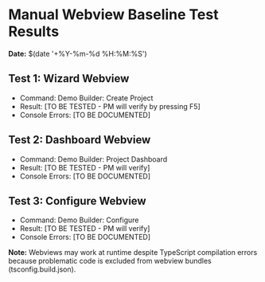 # Manual Webview Baseline Test Results

**Date:** $(date '+%Y-%m-%d %H:%M:%S')

## Test 1: Wizard Webview
- Command: Demo Builder: Create Project
- Result: [TO BE TESTED - PM will verify by pressing F5]
- Console Errors: [TO BE DOCUMENTED]

## Test 2: Dashboard Webview
- Command: Demo Builder: Project Dashboard  
- Result: [TO BE TESTED - PM will verify]
- Console Errors: [TO BE DOCUMENTED]

## Test 3: Configure Webview
- Command: Demo Builder: Configure
- Result: [TO BE TESTED - PM will verify]
- Console Errors: [TO BE DOCUMENTED]

**Note:** Webviews may work at runtime despite TypeScript compilation errors because problematic code is excluded from webview bundles (tsconfig.build.json).
